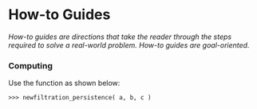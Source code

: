 # How-to Guides
*How-to guides are directions that take the reader through the steps required to solve a real-world problem. How-to guides are goal-oriented.*

### Computing

Use the function as shown below:
```
>>> newfiltration_persistence( a, b, c )
```